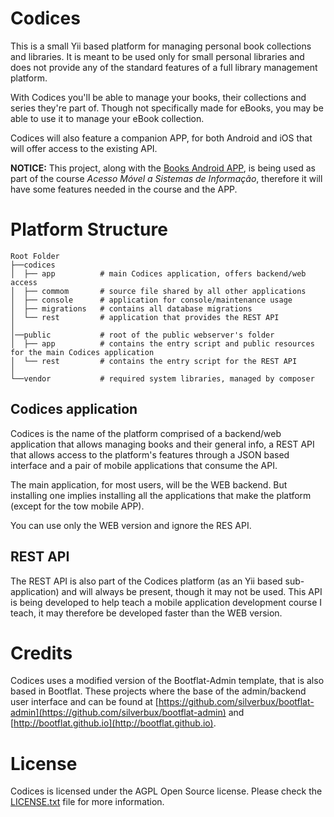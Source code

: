 Codices
=======

This is a small Yii based platform for managing personal book collections and libraries. It is meant to be used only 
for small personal libraries and does not provide any of the standard features of a full library management platform.

With Codices you'll be able to manage your books, their collections and series they're part of. Though not specifically 
made for eBooks, you may be able to use it to manage your eBook collection.

Codices will also feature a companion APP, for both Android and iOS that will offer access to the existing API.

**NOTICE:** This project, along with the [Books Android APP](https://github.com/Knitter/amsi-books), is being used as 
part of the course *Acesso Móvel a Sistemas de Informação*, therefore it will have some features needed in the course 
and the APP.

# Platform Structure

```
Root Folder
├──codices
│  ├── app          # main Codices application, offers backend/web access
│  ├── commom       # source file shared by all other applications
│  ├── console      # application for console/maintenance usage
│  ├── migrations   # contains all database migrations
│  └── rest         # application that provides the REST API
│
│──public           # root of the public webserver's folder
│  ├── app          # contains the entry script and public resources for the main Codices application
│  └── rest         # contains the entry script for the REST API
│
└──vendor           # required system libraries, managed by composer
```

## Codices application

Codices is the name of the platform comprised of a backend/web application that allows managing books and their general 
info, a REST API that allows access to the platform's features through a JSON based interface and a pair of mobile 
applications that consume the API.

The main application, for most users, will be the WEB backend. But installing one implies installing all the applications
that make the platform (except for the tow mobile APP).

You can use only the WEB version and ignore the RES API.

## REST API

The REST API is also part of the Codices platform (as an Yii based sub-application) and will always be present, though 
it may not be used. This API is being developed to help teach a mobile application development course I teach, it may 
therefore be developed faster than the WEB version.

# Credits

Codices uses a modified version of the Bootflat-Admin template, that is also based in Bootflat. These projects where 
the base of the admin/backend user interface and can be found 
at [https://github.com/silverbux/bootflat-admin](https://github.com/silverbux/bootflat-admin)
and [http://bootflat.github.io](http://bootflat.github.io).

# License

Codices is licensed under the AGPL Open Source license. Please check the 
[LICENSE.txt](https://raw.githubusercontent.com/Knitter/codices/master/LICENSE.txt) file for more information.
